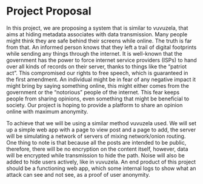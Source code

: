 # Project Proposal

In this project, we are proposing a system that is similar to vuvuzela, that aims at hiding metadata associates with data transmission. Many people might think they are safe behind their screens while online. The truth is far from that. An informed person knows that they left a trail of digital footprints while sending any things through the internet. It is well-known that the government has the power to force internet service providers (ISPs) to hand over all kinds of records on their server, thanks to things like the “patriot act”. This compromised our rights to free speech, which is guaranteed in the first amendment. An individual might be in fear of any negative impact it might bring by saying something online, this might either comes from the government or the “notorious” people of the internet. This fear keeps people from sharing opinions, even something that might be beneficial to society. Our project is hoping to provide a platform to share an opinion online with maximum anonymity.
  
To achieve that we will be using a similar method vuvuzela used. We will set up a simple web app with a page to view post and a page to add, the server will be simulating a network of servers of mixing network/onion routing. One thing to note is that because all the posts are intended to be public, therefore, there will be no encryption on the content itself, however, data will be encrypted while transmission to hide the path. Noise will also be added to hide users actively, like in vuvuzela. An end product of this project should be a functioning web app, which some internal logs to show what an attack can see and not see, as a proof of user anonymity.
